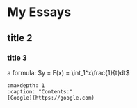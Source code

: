 My Essays
=======================
## title 2
### title 3

a formula:  $y = F(x) =  \int_1^x\frac{1}{t}dt$


```{toctree}
:maxdepth: 1
:caption: "Contents:"
[Google](https://google.com)

```